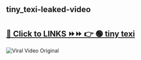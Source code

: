
 ## tiny_texi-leaked-video 

# <h2><a href="https://clipsfans.com/tiny_texi&ref=git">🔗 Click to LINKS ⏩⏩ 👉 🟢 tiny texi </a></h2>

<a href="https://clipsfans.com/tiny_texi&ref=git" rel="nofollow" data-target="animated-image.originalLink"><img src="https://i.ibb.co.com/xMMVF88/686577567.gif" alt="Viral Video Original" style="max-width: 100%; display: inline-block;" data-target="animated-image.originalImage"></a>
